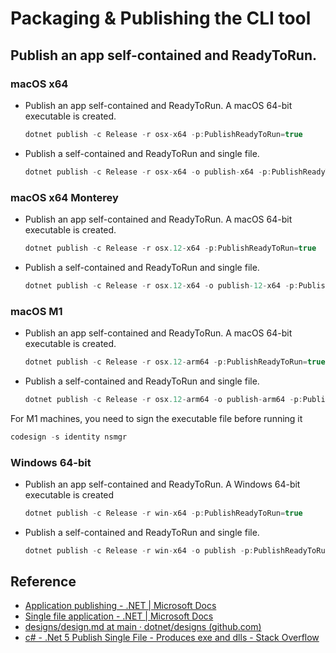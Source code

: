 # Packaging & Publishing the CLI tool

## Publish an app self-contained and ReadyToRun.

### macOS x64 
- Publish an app self-contained and ReadyToRun. A macOS 64-bit executable is created.
    ```csharp
    dotnet publish -c Release -r osx-x64 -p:PublishReadyToRun=true
    ```
- Publish a self-contained and ReadyToRun and single file.
    ```csharp
    dotnet publish -c Release -r osx-x64 -o publish-x64 -p:PublishReadyToRun=true -p:PublishSingleFile=true -p:PublishTrimmed=true --self-contained true -p:IncludeNativeLibrariesForSelfExtract=true -p:UseAppHost=true
    ```
### macOS x64 Monterey
- Publish an app self-contained and ReadyToRun. A macOS 64-bit executable is created.
    ```csharp
    dotnet publish -c Release -r osx.12-x64 -p:PublishReadyToRun=true
    ```
- Publish a self-contained and ReadyToRun and single file.
    ```csharp
    dotnet publish -c Release -r osx.12-x64 -o publish-12-x64 -p:PublishReadyToRun=true -p:PublishSingleFile=true -p:PublishTrimmed=true --self-contained true -p:IncludeNativeLibrariesForSelfExtract=true -p:UseAppHost=true
    ```

### macOS M1
- Publish an app self-contained and ReadyToRun. A macOS 64-bit executable is created.
    ```csharp
    dotnet publish -c Release -r osx.12-arm64 -p:PublishReadyToRun=true
    ```
- Publish a self-contained and ReadyToRun and single file.
    ```csharp
    dotnet publish -c Release -r osx.12-arm64 -o publish-arm64 -p:PublishReadyToRun=true -p:PublishSingleFile=true -p:PublishTrimmed=true --self-contained true -p:IncludeNativeLibrariesForSelfExtract=true -p:UseAppHost=true
    ```

For M1 machines, you need to sign the executable file before running it
```csharp
codesign -s identity nsmgr
```

### Windows 64-bit
- Publish an app self-contained and ReadyToRun. A Windows 64-bit executable is created
    ```csharp
    dotnet publish -c Release -r win-x64 -p:PublishReadyToRun=true
    ```

- Publish a self-contained and ReadyToRun and single file.
    ```csharp
    dotnet publish -c Release -r win-x64 -o publish -p:PublishReadyToRun=true -p:PublishSingleFile=true -p:PublishTrimmed=true --self-contained true -p:IncludeNativeLibrariesForSelfExtract=true
    ```



## Reference
- [Application publishing - .NET | Microsoft Docs](https://docs.microsoft.com/en-us/dotnet/core/deploying/)
- [Single file application - .NET | Microsoft Docs](https://docs.microsoft.com/en-us/dotnet/core/deploying/single-file/overview#other-considerations)
- [designs/design.md at main · dotnet/designs (github.com)](https://github.com/dotnet/designs/blob/main/accepted/2020/single-file/design.md#user-experience)
- [c# - .Net 5 Publish Single File - Produces exe and dlls - Stack Overflow](https://stackoverflow.com/questions/65170327/net-5-publish-single-file-produces-exe-and-dlls)
